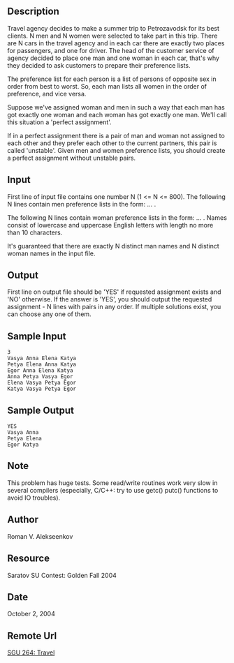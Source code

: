 ## Description
Travel agency decides to make a summer trip to Petrozavodsk for its best clients. N men and N women were selected to take part in this trip. There are N cars in the travel agency and in each car there are exactly two places for passengers, and one for driver. The head of the customer service of agency decided to place one man and one woman in each car, that's why they decided to ask customers to prepare their preference lists.

The preference list for each person is a list of persons of opposite sex in order from best to worst. So, each man lists all women in the order of preference, and vice versa.

Suppose we've assigned woman and men in such a way that each man has got exactly one woman and each woman has got exactly one man. We'll call this situation a 'perfect assignment'.

If in a perfect assignment there is a pair of man and woman not assigned to each other and they prefer each other to the current partners, this pair is called 'unstable'. Given men and women preference lists, you should create a perfect assignment without unstable pairs.

## Input
First line of input file contains one number N (1 <= N <= 800). The following N lines contain men preference lists in the form: <man> <woman1> ... <womanN>.

The following N lines contain woman preference lists in the form: <woman> <man1> ... <manN>. Names consist of lowercase and uppercase English letters with length no more than 10 characters.

It's guaranteed that there are exactly N distinct man names and N distinct woman names in the input file.

## Output
First line on output file should be 'YES' if requested assignment exists and 'NO' otherwise. If the answer is 'YES', you should output the requested assignment - N lines with pairs <man> <woman> in any order. If multiple solutions exist, you can choose any one of them.

## Sample Input
    3
    Vasya Anna Elena Katya
    Petya Elena Anna Katya
    Egor Anna Elena Katya
    Anna Petya Vasya Egor
    Elena Vasya Petya Egor
    Katya Vasya Petya Egor

## Sample Output
    YES
    Vasya Anna
    Petya Elena
    Egor Katya

## Note
This problem has huge tests. Some read/write routines work very slow in several compilers (especially, C/C++: try to use getc() putc() functions to avoid IO troubles).

## Author
Roman V. Alekseenkov

## Resource
Saratov SU Contest: Golden Fall 2004

## Date
October 2, 2004

## Remote Url
[SGU 264: Travel](http://acm.sgu.ru/problem.php?problem=264)
